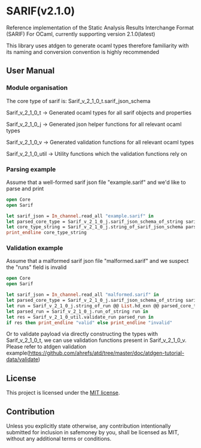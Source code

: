 # SARIF(v2.1.0)

Reference implementation of the Static Analysis Results Interchange Format (SARIF) For OCaml, currently supporting version 2.1.0(latest)

This library uses atdgen to generate ocaml types therefore familiarity with its naming and conversion convention is highly recommended

## User Manual

### Module organisation

The core type of sarif is: Sarif_v_2_1_0_t.sarif_json_schema

Sarif_v_2_1_0_t -> Generated ocaml types for all sarif objects and properties

Sarif_v_2_1_0_j -> Generated json helper functions for all relevant ocaml types

Sarif_v_2_1_0_v -> Generated validation functions for all relevant ocaml types

Sarif_v_2_1_0_util -> Utility functions which the validation functions rely on

### Parsing example

Assume that a well-formed sarif json file "example.sarif" and we'd like to parse and print

```ocaml
open Core
open Sarif

let sarif_json = In_channel.read_all "example.sarif" in
let parsed_core_type = Sarif_v_2_1_0_j.sarif_json_schema_of_string sarif_json in
let core_type_string = Sarif_v_2_1_0_j.string_of_sarif_json_schema parsed_core_type in
print_endline core_type_string
```

### Validation example

Assume that a malformed sarif json file "malformed.sarif" and we suspect the "runs" field is invalid

```ocaml
open Core
open Sarif

let sarif_json = In_channel.read_all "malformed.sarif" in
let parsed_core_type = Sarif_v_2_1_0_j.sarif_json_schema_of_string sarif_json in
let run = Sarif_v_2_1_0_j.string_of_run @@ List.hd_exn @@ parsed_core_type.runs in
let parsed_run = Sarif_v_2_1_0_j.run_of_string run in
let res = Sarif_v_2_1_0_util.validate_run parsed_run in
if res then print_endline "valid" else print_endline "invalid"
```

Or to validate payload via directly constructing the types with Sarif_v_2_1_0_t, we can use validation functions present in Sarif_v_2_1_0_v. Please refer to atdgen validation example(https://github.com/ahrefs/atd/tree/master/doc/atdgen-tutorial-data/validate)

## License

This project is licensed under the [MIT license].

[MIT license]: https://github.com/gborough/sarif/blob/main/LICENSE

## Contribution

Unless you explicitly state otherwise, any contribution intentionally submitted
for inclusion in safemoney by you, shall be licensed as MIT, without any additional
terms or conditions.